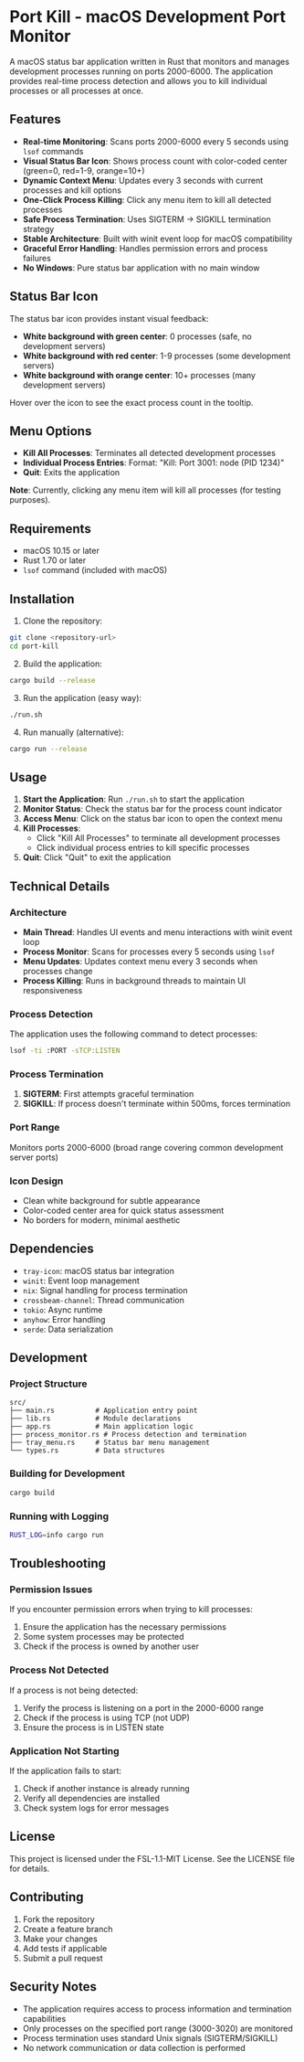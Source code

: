 # Port Kill - macOS Development Port Monitor

A macOS status bar application written in Rust that monitors and manages development processes running on ports 2000-6000. The application provides real-time process detection and allows you to kill individual processes or all processes at once.

## Features

- **Real-time Monitoring**: Scans ports 2000-6000 every 5 seconds using `lsof` commands
- **Visual Status Bar Icon**: Shows process count with color-coded center (green=0, red=1-9, orange=10+)
- **Dynamic Context Menu**: Updates every 3 seconds with current processes and kill options
- **One-Click Process Killing**: Click any menu item to kill all detected processes
- **Safe Process Termination**: Uses SIGTERM → SIGKILL termination strategy
- **Stable Architecture**: Built with winit event loop for macOS compatibility
- **Graceful Error Handling**: Handles permission errors and process failures
- **No Windows**: Pure status bar application with no main window

## Status Bar Icon

The status bar icon provides instant visual feedback:

- **White background with green center**: 0 processes (safe, no development servers)
- **White background with red center**: 1-9 processes (some development servers)
- **White background with orange center**: 10+ processes (many development servers)

Hover over the icon to see the exact process count in the tooltip.

## Menu Options

- **Kill All Processes**: Terminates all detected development processes
- **Individual Process Entries**: Format: "Kill: Port 3001: node (PID 1234)"
- **Quit**: Exits the application

**Note**: Currently, clicking any menu item will kill all processes (for testing purposes).

## Requirements

- macOS 10.15 or later
- Rust 1.70 or later
- `lsof` command (included with macOS)

## Installation

1. Clone the repository:
```bash
git clone <repository-url>
cd port-kill
```

2. Build the application:
```bash
cargo build --release
```

3. Run the application (easy way):
```bash
./run.sh
```

4. Run manually (alternative):
```bash
cargo run --release
```

## Usage

1. **Start the Application**: Run `./run.sh` to start the application
2. **Monitor Status**: Check the status bar for the process count indicator
3. **Access Menu**: Click on the status bar icon to open the context menu
4. **Kill Processes**: 
   - Click "Kill All Processes" to terminate all development processes
   - Click individual process entries to kill specific processes
5. **Quit**: Click "Quit" to exit the application

## Technical Details

### Architecture

- **Main Thread**: Handles UI events and menu interactions with winit event loop
- **Process Monitor**: Scans for processes every 5 seconds using `lsof`
- **Menu Updates**: Updates context menu every 3 seconds when processes change
- **Process Killing**: Runs in background threads to maintain UI responsiveness

### Process Detection

The application uses the following command to detect processes:
```bash
lsof -ti :PORT -sTCP:LISTEN
```

### Process Termination

1. **SIGTERM**: First attempts graceful termination
2. **SIGKILL**: If process doesn't terminate within 500ms, forces termination

### Port Range

Monitors ports 2000-6000 (broad range covering common development server ports)

### Icon Design

- Clean white background for subtle appearance
- Color-coded center area for quick status assessment
- No borders for modern, minimal aesthetic

## Dependencies

- `tray-icon`: macOS status bar integration
- `winit`: Event loop management
- `nix`: Signal handling for process termination
- `crossbeam-channel`: Thread communication
- `tokio`: Async runtime
- `anyhow`: Error handling
- `serde`: Data serialization

## Development

### Project Structure

```
src/
├── main.rs          # Application entry point
├── lib.rs           # Module declarations
├── app.rs           # Main application logic
├── process_monitor.rs # Process detection and termination
├── tray_menu.rs     # Status bar menu management
└── types.rs         # Data structures
```

### Building for Development

```bash
cargo build
```

### Running with Logging

```bash
RUST_LOG=info cargo run
```

## Troubleshooting

### Permission Issues

If you encounter permission errors when trying to kill processes:

1. Ensure the application has the necessary permissions
2. Some system processes may be protected
3. Check if the process is owned by another user

### Process Not Detected

If a process is not being detected:

1. Verify the process is listening on a port in the 2000-6000 range
2. Check if the process is using TCP (not UDP)
3. Ensure the process is in LISTEN state

### Application Not Starting

If the application fails to start:

1. Check if another instance is already running
2. Verify all dependencies are installed
3. Check system logs for error messages

## License

This project is licensed under the FSL-1.1-MIT License. See the LICENSE file for details.

## Contributing

1. Fork the repository
2. Create a feature branch
3. Make your changes
4. Add tests if applicable
5. Submit a pull request

## Security Notes

- The application requires access to process information and termination capabilities
- Only processes on the specified port range (3000-3020) are monitored
- Process termination uses standard Unix signals (SIGTERM/SIGKILL)
- No network communication or data collection is performed
